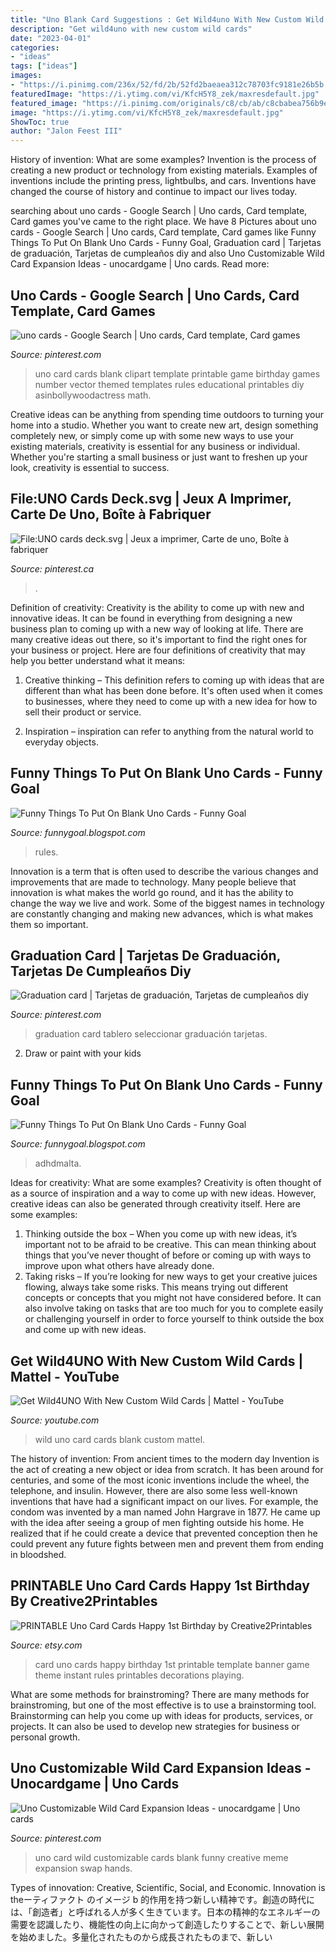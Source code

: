```yaml
---
title: "Uno Blank Card Suggestions : Get Wild4uno With New Custom Wild Cards"
description: "Get wild4uno with new custom wild cards"
date: "2023-04-01"
categories:
- "ideas"
tags: ["ideas"]
images:
- "https://i.pinimg.com/236x/52/fd/2b/52fd2baeaea312c78703fc9181e26b5b.jpg?nii=t"
featuredImage: "https://i.ytimg.com/vi/KfcH5Y8_zek/maxresdefault.jpg"
featured_image: "https://i.pinimg.com/originals/c8/cb/ab/c8cbabea756b9eb048ee6ba2802cc67c.jpg"
image: "https://i.ytimg.com/vi/KfcH5Y8_zek/maxresdefault.jpg"
ShowToc: true
author: "Jalon Feest III"
---
```



History of invention: What are some examples?
Invention is the process of creating a new product or technology from existing materials. Examples of inventions include the printing press, lightbulbs, and cars. Inventions have changed the course of history and continue to impact our lives today.

	

		
searching about uno cards - Google Search | Uno cards, Card template, Card games you've came to the right place. We have 8 Pictures about uno cards - Google Search | Uno cards, Card template, Card games like Funny Things To Put On Blank Uno Cards - Funny Goal, Graduation card | Tarjetas de graduación, Tarjetas de cumpleaños diy and also Uno Customizable Wild Card Expansion Ideas - unocardgame | Uno cards. Read more:
		
    
## Uno Cards - Google Search | Uno Cards, Card Template, Card Games

<img loading=lazy src="https://i.pinimg.com/736x/3a/93/b5/3a93b5b3a949562fd444d84bbbc2fe9c--uno-cards-game-cards.jpg" onerror="this.onerror=null;this.src='https://tse2.mm.bing.net/th?id=OIP.KEebgO7zSyBipUWCapjnWAAAAA&amp;pid=15.1';" alt="uno cards - Google Search | Uno cards, Card template, Card games">

_Source: pinterest.com_

>uno card cards blank clipart template printable game birthday games number vector themed templates rules educational printables diy asinbollywoodactress math. 

	

Creative ideas can be anything from spending time outdoors to turning your home into a studio. Whether you want to create new art, design something completely new, or simply come up with some new ways to use your existing materials, creativity is essential for any business or individual. Whether you're starting a small business or just want to freshen up your look, creativity is essential to success.

    
## File:UNO Cards Deck.svg | Jeux A Imprimer, Carte De Uno, Boîte à Fabriquer

<img loading=lazy src="https://i.pinimg.com/236x/52/fd/2b/52fd2baeaea312c78703fc9181e26b5b.jpg?nii=t" onerror="this.onerror=null;this.src='https://tse3.mm.bing.net/th?id=OIP.2zzX9BXhSogqmNOZZZxKuAAAAA&amp;pid=15.1';" alt="File:UNO cards deck.svg | Jeux a imprimer, Carte de uno, Boîte à fabriquer">

_Source: pinterest.ca_

>. 

	

Definition of creativity:
Creativity is the ability to come up with new and innovative ideas. It can be found in everything from designing a new business plan to coming up with a new way of looking at life. There are many creative ideas out there, so it's important to find the right ones for your business or project. Here are four definitions of creativity that may help you better understand what it means: 
1. Creative thinking – This definition refers to coming up with ideas that are different than what has been done before. It's often used when it comes to businesses, where they need to come up with a new idea for how to sell their product or service. 

2. Inspiration – inspiration can refer to anything from the natural world to everyday objects.

    
## Funny Things To Put On Blank Uno Cards - Funny Goal

<img loading=lazy src="https://i.pinimg.com/originals/53/d6/83/53d6835542356050c8a986023a8b5412.jpg" onerror="this.onerror=null;this.src='https://tse4.mm.bing.net/th?id=OIP.06nksnT2t_2zGQITNBRjWAHaGp&amp;pid=15.1';" alt="Funny Things To Put On Blank Uno Cards - Funny Goal">

_Source: funnygoal.blogspot.com_

>rules. 

	

Innovation is a term that is often used to describe the various changes and improvements that are made to technology. Many people believe that innovation is what makes the world go round, and it has the ability to change the way we live and work. Some of the biggest names in technology are constantly changing and making new advances, which is what makes them so important.

    
## Graduation Card | Tarjetas De Graduación, Tarjetas De Cumpleaños Diy

<img loading=lazy src="https://i.pinimg.com/originals/b2/b3/ef/b2b3efc002d7ee43683b44b27d0641dd.png" onerror="this.onerror=null;this.src='https://tse3.mm.bing.net/th?id=OIP.mlBiWEgVlCd72-481nR6LwHaJ4&amp;pid=15.1';" alt="Graduation card | Tarjetas de graduación, Tarjetas de cumpleaños diy">

_Source: pinterest.com_

>graduation card tablero seleccionar graduación tarjetas. 

	

2. Draw or paint with your kids

    
## Funny Things To Put On Blank Uno Cards - Funny Goal

<img loading=lazy src="https://i.pinimg.com/originals/8d/ce/2a/8dce2a9c2068d8f9c138bdac9211291d.jpg" onerror="this.onerror=null;this.src='https://tse3.mm.bing.net/th?id=OIP.1t2knErWc_9VXl0fn3pCHwHaJ4&amp;pid=15.1';" alt="Funny Things To Put On Blank Uno Cards - Funny Goal">

_Source: funnygoal.blogspot.com_

>adhdmalta. 

	

Ideas for creativity: What are some examples?
Creativity is often thought of as a source of inspiration and a way to come up with new ideas. However, creative ideas can also be generated through creativity itself. Here are some examples: 
1. Thinking outside the box – When you come up with new ideas, it’s important not to be afraid to be creative. This can mean thinking about things that you’ve never thought of before or coming up with ways to improve upon what others have already done. 
2. Taking risks – If you’re looking for new ways to get your creative juices flowing, always take some risks. This means trying out different concepts or concepts that you might not have considered before. It can also involve taking on tasks that are too much for you to complete easily or challenging yourself in order to force yourself to think outside the box and come up with new ideas.

    
## Get Wild4UNO With New Custom Wild Cards | Mattel - YouTube

<img loading=lazy src="https://i.ytimg.com/vi/KfcH5Y8_zek/maxresdefault.jpg" onerror="this.onerror=null;this.src='https://tse2.mm.bing.net/th?id=OIP.onj-FeZFkGWiQ9SuFPDL7wHaEK&amp;pid=15.1';" alt="Get Wild4UNO With New Custom Wild Cards | Mattel - YouTube">

_Source: youtube.com_

>wild uno card cards blank custom mattel. 

	

The history of invention: From ancient times to the modern day
Invention is the act of creating a new object or idea from scratch. It has been around for centuries, and some of the most iconic inventions include the wheel, the telephone, and insulin. However, there are also some less well-known inventions that have had a significant impact on our lives. For example, the condom was invented by a man named John Hargrave in 1877. He came up with the idea after seeing a group of men fighting outside his home. He realized that if he could create a device that prevented conception then he could prevent any future fights between men and prevent them from ending in bloodshed.

    
## PRINTABLE Uno Card Cards Happy 1st Birthday By Creative2Printables

<img loading=lazy src="https://img1.etsystatic.com/035/0/9496668/il_570xN.602067941_dxea.jpg" onerror="this.onerror=null;this.src='https://tse1.mm.bing.net/th?id=OIP._1J7BQo0klVUwVHYKiKQewHaOv&amp;pid=15.1';" alt="PRINTABLE Uno Card Cards Happy 1st Birthday by Creative2Printables">

_Source: etsy.com_

>card uno cards happy birthday 1st printable template banner game theme instant rules printables decorations playing. 

	

What are some methods for brainstroming?
There are many methods for brainstroming, but one of the most effective is to use a brainstorming tool. Brainstorming can help you come up with ideas for products, services, or projects. It can also be used to develop new strategies for business or personal growth.

    
## Uno Customizable Wild Card Expansion Ideas - Unocardgame | Uno Cards

<img loading=lazy src="https://i.pinimg.com/originals/c8/cb/ab/c8cbabea756b9eb048ee6ba2802cc67c.jpg" onerror="this.onerror=null;this.src='https://tse1.mm.bing.net/th?id=OIP.66nCJn9E7uMkMzjsh6VgcQAAAA&amp;pid=15.1';" alt="Uno Customizable Wild Card Expansion Ideas - unocardgame | Uno cards">

_Source: pinterest.com_

>uno card wild customizable cards blank funny creative meme expansion swap hands. 

	

Types of innovation: Creative, Scientific, Social, and Economic.
Innovation is theーティファクト のイメージ b 的作用を持つ新しい精神です。創造の時代には、「創造者」と呼ばれる人が多く生きています。日本の精神的なエネルギーの需要を認識したり、機能性の向上に向かって創造したりすることで、新しい展開を始めました。多量化されたものから成長されたものまで、新しい

